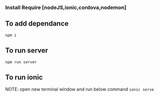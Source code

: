 ### Install Require [nodeJS,ionic,cordova,nodemon]

## To add dependance

`npm i`

## To run server

`npm run server`

## To run ionic

NOTE: open new terminal window and run below command
`ionic serve`
